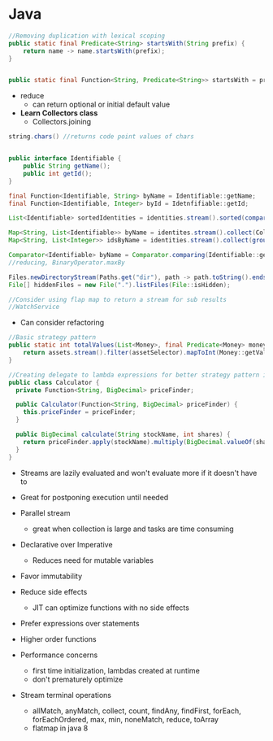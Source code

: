 # Java

```java
//Removing duplication with lexical scoping
public static final Predicate<String> startsWith(String prefix) {
    return name -> name.startsWith(prefix);
}


public static final Function<String, Predicate<String>> startsWith = prefix -> name -> name.startsWith(prefix);
```

- reduce
  - can return optional or initial default value
- **Learn Collectors class**
  - Collectors.joining

```java
string.chars() //returns code point values of chars


public interface Identifiable {
    public String getName();
    public int getId();
}

final Function<Identifiable, String> byName = Identifiable::getName;
final Function<Identifiable, Integer> byId = Idetnfifiable::getId;

List<Identifiable> sortedIdentities = identities.stream().sorted(comparing(byName).thenComparing(byId)).collect(toList());

Map<String, List<Identifiable>> byName = identites.stream().collect(Collectors.groupingBy(Identifiable::getName));
Map<String, List<Integer>> idsByName = identities.stream().collect(groupingBy(Identifiable::getName, mapping(Identifiable::getId, toList())));

Comparator<Identifiable> byName = Comparator.comparing(Identifiable::getName);
//reducing, BinaryOperator.maxBy

Files.newDirectoryStream(Paths.get("dir"), path -> path.toString().endsWith(".java")); //stream of java files
File[] hiddenFiles = new File(".").listFiles(File::isHidden);

//Consider using flap map to return a stream for sub results
//WatchService
```

- Can consider refactoring

```java
//Basic strategy pattern
public static int totalValues(List<Money>, final Predicate<Money> moneySelector) {
    return assets.stream().filter(assetSelector).mapToInt(Money::getValue).sum();
}

//Creating delegate to lambda expressions for better strategy pattern in classes
public class Calculator {
  private Function<String, BigDecimal> priceFinder;

  public Calculator(Function<String, BigDecimal> priceFinder) {
    this.priceFinder = priceFinder;
  }

  public BigDecimal calculate(String stockName, int shares) {
    return priceFinder.apply(stockName).multiply(BigDecimal.valueOf(shares));
  }
}
```

- Streams are lazily evaluated and won't evaluate more if it doesn't have to
- Great for postponing execution until needed
- Parallel stream
  - great when collection is large and tasks are time consuming
- Declarative over Imperative
  - Reduces need for mutable variables
- Favor immutability
- Reduce side effects
  - JIT can optimize functions with no side effects
- Prefer expressions over statements
- Higher order functions
- Performance concerns

  - first time initialization, lambdas created at runtime
  - don't prematurely optimize

- Stream terminal operations
  - allMatch, anyMatch, collect, count, findAny, findFirst, forEach, forEachOrdered, max, min, noneMatch, reduce, toArray
  - flatmap in java 8
